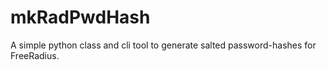 # mkRadPwdHash
A simple python class and cli tool to generate salted password-hashes for FreeRadius.
